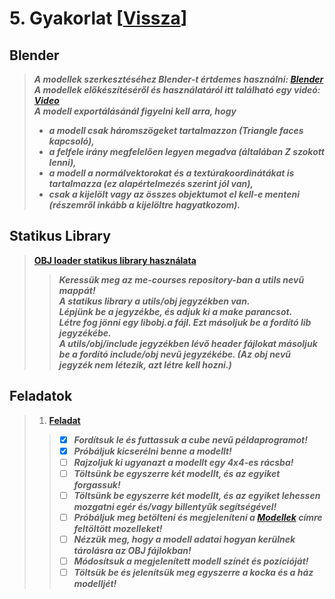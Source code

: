# 5. Gyakorlat [[Vissza](https://github.com/OraveczJozsef/Miskolci_Egyetem/tree/main/Sz%C3%A1m%C3%ADt%C3%B3g%C3%A9pi%20Grafika/Gyakorlati%20Feladatok)]

## Blender
> ***A modellek szerkesztéséhez Blender-t értdemes használni: [Blender](https://www.blender.org/)***\
> ***A modellek előkészítéséről és használatáról itt található egy videó: [Video](https://www.uni-miskolc.hu/~matip/_downloads/grafika/animals.ogv)***\
> ***A modell exportálásánál figyelni kell arra, hogy***
> - ***a modell csak háromszögeket tartalmazzon (Triangle faces kapcsoló),***
> - ***a felfele irány megfelelően legyen megadva (általában Z szokott lenni),***
> - ***a modell a normálvektorokat és a textúrakoordinátákat is tartalmazza (ez alapértelmezés szerint jól van),***
> - ***csak a kijelölt vagy az összes objektumot el kell-e menteni (részemről inkább a kijelöltre hagyatkozom).***

## Statikus Library 
> **[OBJ loader statikus library használata](https://github.com/OraveczJozsef/Miskolci_Egyetem/tree/main/Sz%C3%A1m%C3%ADt%C3%B3g%C3%A9pi%20Grafika/Gyakorlati%20Feladatok/5.%20Gyakorlat/utils/obj)**
> > ***Keressük meg az me-courses repository-ban a utils nevű mappát!***\
> > ***A statikus library a utils/obj jegyzékben van.***\
> > ***Lépjünk be a jegyzékbe, és adjuk ki a make parancsot.***\
> > ***Létre fog jönni egy libobj.a fájl. Ezt másoljuk be a fordító lib jegyzékébe.***\
> > ***A utils/obj/include jegyzékben lévő header fájlokat másoljuk be a fordító include/obj nevű jegyzékébe. (Az obj nevű jegyzék nem létezik, azt létre kell hozni.)***

## Feladatok
> 1. **[Feladat](https://github.com/OraveczJozsef/Miskolci_Egyetem/tree/main/Sz%C3%A1m%C3%ADt%C3%B3g%C3%A9pi%20Grafika/Gyakorlati%20Feladatok/5.%20Gyakorlat/1%20Feladat)**
> > - [x] ***Fordítsuk le és futtassuk a cube nevű példaprogramot!***
> > - [x] ***Próbáljuk kicserélni benne a modellt!***
> > - [ ] ***Rajzoljuk ki ugyanazt a modellt egy 4x4-es rácsba!***
> > - [ ] ***Töltsünk be egyszerre két modellt, és az egyiket forgassuk!***
> > - [ ] ***Töltsünk be egyszerre két modellt, és az egyiket lehessen mozgatni egér és/vagy billentyűk segítségével!***
> > - [ ] ***Próbáljuk meg betölteni és megjeleníteni a [Modellek](https://www.uni-miskolc.hu/~matip/_downloads/grafika) címre feltöltött mozelleket!***
> > - [ ] ***Nézzük meg, hogy a modell adatai hogyan kerülnek tárolásra az OBJ fájlokban!***
> > - [ ] ***Módosítsuk a megjelenített modell színét és pozícióját!***
> > - [ ] ***Töltsük be és jelenítsük meg egyszerre a kocka és a ház modelljét!***
